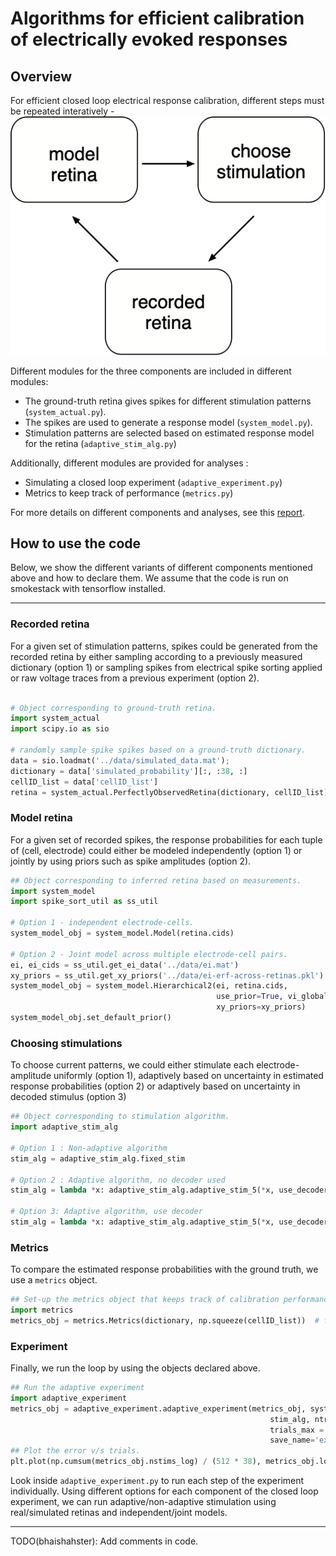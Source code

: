 # Algorithms for efficient calibration of electrically evoked responses

## Overview
For efficient closed loop electrical response calibration, different steps must be repeated interatively - ![flow](doc/flow.png)

Different modules for the three components are included in different modules: 
* The ground-truth retina gives spikes for different stimulation patterns (`system_actual.py`).
* The spikes are used to generate a response model (`system_model.py`).
* Stimulation patterns are selected based on estimated response model for the retina (`adaptive_stim_alg.py`)

Additionally, different modules are provided for analyses : 
* Simulating a closed loop experiment (`adaptive_experiment.py`)
* Metrics to keep track of performance (`metrics.py`)

For more details on different components and analyses, see this [report](doc/report.pdf).

## How to use the code

Below, we show the different variants of different components mentioned above and how to declare them.
We assume that the code is run on smokestack with tensorflow installed. 

---
### Recorded retina

For a given set of stimulation patterns, spikes could be generated from the recorded retina by either sampling according to a previously measured dictionary (option 1) or sampling spikes from electrical spike sorting applied or raw voltage traces from a previous experiment (option 2).

```python

# Object corresponding to ground-truth retina.
import system_actual
import scipy.io as sio

# randomly sample spike spikes based on a ground-truth dictionary.
data = sio.loadmat('../data/simulated_data.mat');
dictionary = data['simulated_probability'][:, :38, :]
cellID_list = data['cellID_list']
retina = system_actual.PerfectlyObservedRetina(dictionary, cellID_list)
```

### Model retina

For a given set of recorded spikes, the response probabilities for each tuple of (cell, electrode) could either be modeled independently (option 1) or jointly by using priors such as spike amplitudes (option 2).

```python
## Object corresponding to inferred retina based on measurements.
import system_model
import spike_sort_util as ss_util

# Option 1 - independent electrode-cells.
system_model_obj = system_model.Model(retina.cids)

# Option 2 - Joint model across multiple electrode-cell pairs.
ei, ei_cids = ss_util.get_ei_data('../data/ei.mat')
xy_priors = ss_util.get_xy_priors('../data/ei-erf-across-retinas.pkl')
system_model_obj = system_model.Hierarchical2(ei, retina.cids, 
                                              use_prior=True, vi_global=True,
                                              xy_priors=xy_priors)
system_model_obj.set_default_prior()
```

### Choosing stimulations

To choose current patterns, we could either stimulate each electrode-amplitude uniformly (option 1), adaptively based on uncertainty in estimated response probabilities (option 2) or adaptively based on uncertainty in decoded stimulus (option 3)

```python 
## Object corresponding to stimulation algorithm.
import adaptive_stim_alg

# Option 1 : Non-adaptive algorithm
stim_alg = adaptive_stim_alg.fixed_stim

# Option 2 : Adaptive algorithm, no decoder used
stim_alg = lambda *x: adaptive_stim_alg.adaptive_stim_5(*x, use_decoder=False)

# Option 3: Adaptive algorithm, use decoder
stim_alg = lambda *x: adaptive_stim_alg.adaptive_stim_5(*x, use_decoder=True)

```

### Metrics

To compare the estimated response probabilities with the ground truth, we use a `metrics` object.

```python 
## Set-up the metrics object that keeps track of calibration performance.
import metrics
metrics_obj = metrics.Metrics(dictionary, np.squeeze(cellID_list))  # first arg is supposed be the target.
```

### Experiment

Finally, we run the loop by using the objects declared above. 

```python 
## Run the adaptive experiment
import adaptive_experiment
metrics_obj = adaptive_experiment.adaptive_experiment(metrics_obj, system_model_obj, retina, 
                                                          stim_alg, ntrials_per_phase=2, 
                                                          trials_max = 25, n_amps=38, 
                                                          save_name='expt_name')
## Plot the error v/s trials. 
plt.plot(np.cumsum(metrics_obj.nstims_log) / (512 * 38), metrics_obj.loss_sig, '-*')
```

Look inside `adaptive_experiment.py` to run each step of the experiment individually. Using different options for each component of the closed loop experiment, we can run adaptive/non-adaptive stimulation using real/simulated retinas and independent/joint models. 

                                                                     
---
TODO(bhaishahster): Add comments in code.
